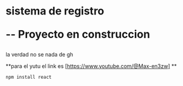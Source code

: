 <h1> sistema de registro

 -- Proyecto en construccion 

</h1>
la verdad no se nada de gh

**para el yutu el link es [https://www.youtube.com/@Max-en3zw] **


```npm install react ```
